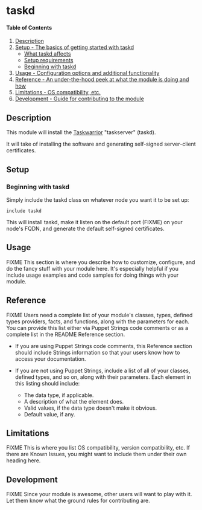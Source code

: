 # taskd

#### Table of Contents

1. [Description](#description)
2. [Setup - The basics of getting started with taskd](#setup)
    * [What taskd affects](#what-taskd-affects)
    * [Setup requirements](#setup-requirements)
    * [Beginning with taskd](#beginning-with-taskd)
3. [Usage - Configuration options and additional functionality](#usage)
4. [Reference - An under-the-hood peek at what the module is doing and how](#reference)
5. [Limitations - OS compatibility, etc.](#limitations)
6. [Development - Guide for contributing to the module](#development)

## Description

This module will install the [Taskwarrior](https://taskwarrior.org) "taskserver" (taskd).

It will take of installing the software and generating self-signed server-client certificates.

## Setup

### Beginning with taskd

Simply include the taskd class on whatever node you want it to be set up:

```
include taskd
```

This will install taskd, make it listen on the default port (FIXME) on your node's FQDN, and generate the default self-signed certificates.

## Usage

FIXME
This section is where you describe how to customize, configure, and do the fancy stuff with your module here. It's especially helpful if you include usage examples and code samples for doing things with your module.

## Reference

FIXME
Users need a complete list of your module's classes, types, defined types providers, facts, and functions, along with the parameters for each. You can provide this list either via Puppet Strings code comments or as a complete list in the README Reference section.

* If you are using Puppet Strings code comments, this Reference section should include Strings information so that your users know how to access your documentation.

* If you are not using Puppet Strings, include a list of all of your classes, defined types, and so on, along with their parameters. Each element in this listing should include:

  * The data type, if applicable.
  * A description of what the element does.
  * Valid values, if the data type doesn't make it obvious.
  * Default value, if any.

## Limitations

FIXME
This is where you list OS compatibility, version compatibility, etc. If there are Known Issues, you might want to include them under their own heading here.

## Development

FIXME
Since your module is awesome, other users will want to play with it. Let them know what the ground rules for contributing are.
